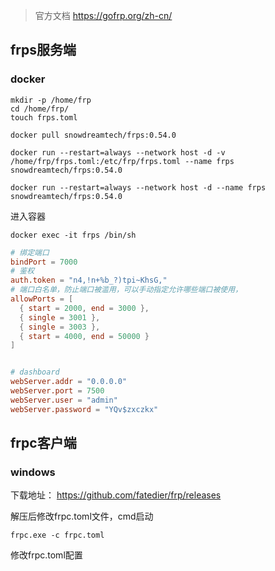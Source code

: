 > 官方文档 https://gofrp.org/zh-cn/



## frps服务端

### docker

```shell
mkdir -p /home/frp
cd /home/frp/
touch frps.toml
```

```shell
docker pull snowdreamtech/frps:0.54.0
```

```shell
docker run --restart=always --network host -d -v /home/frp/frps.toml:/etc/frp/frps.toml --name frps snowdreamtech/frps:0.54.0
```

```
docker run --restart=always --network host -d --name frps snowdreamtech/frps:0.54.0
```

进入容器

```
docker exec -it frps /bin/sh
```

```toml
# 绑定端口
bindPort = 7000
# 鉴权
auth.token = "n4,!n+%b_?)tpi~KhsG,"
# 端口白名单，防止端口被滥用，可以手动指定允许哪些端口被使用，
allowPorts = [
  { start = 2000, end = 3000 },
  { single = 3001 },
  { single = 3003 },
  { start = 4000, end = 50000 }
]


# dashboard
webServer.addr = "0.0.0.0"
webServer.port = 7500
webServer.user = "admin"
webServer.password = "YQv$zxczkx"
```



## frpc客户端

### windows

下载地址： https://github.com/fatedier/frp/releases

解压后修改frpc.toml文件，cmd启动

```
frpc.exe -c frpc.toml
```

修改frpc.toml配置